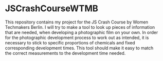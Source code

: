 # JSCrashCourseWTMB
This repository contains my project for the JS Crash Course by Women Techmakers Berlin.
I will try to make a tool to look up pieces of information that are needed, when developing a photographic film on your own. In order for the photographic development process to work out as intended, it is necessary to stick to specific proportions of chemicals and fixed corresponding development times. This tool should make it easy to match the correct measurements to the development time needed. 
